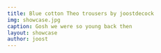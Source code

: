 ```yaml
---
title: Blue cotton Theo trousers by joostdecock
img: showcase.jpg
caption: Gosh we were so young back then
layout: showcase
author: joost
---
```

